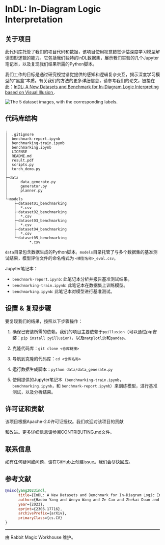 # InDL: In-Diagram Logic Interpretation

## 关于项目

此代码库托管了我们的项目代码和数据，该项目使用视觉错觉评估深度学习模型解读图形逻辑的能力。它包括我们独特的InDL数据集，展示我们实验的几个Jupyter笔记本，以及复现我们结果所需的Python脚本。

我们工作的目标是通过研究视觉错觉提供的感知和逻辑复杂交互，揭示深度学习模型的“黑盒”本质。有关我们的方法的更多详细信息，请参考我们的论文，链接在此：[InDL: A New Datasets and Benchmark for In-Diagram Logic Interpreting based on Visual Illusion
](https://arxiv.org/abs/2305.17716).

![The 5 dataset images, with the corresponding labels.](https://github.com/rabbit-magic-wh/InDL/assets/55401837/8ebdec35-d39b-4abf-a765-c282406e7f7c)
## 代码库结构

```
.
│  .gitignore
│  benchmark-report.ipynb
│  benchmarking-train.ipynb
│  benchmarking.ipynb
│  LICENSE
│  README.md
│  result.pdf
│  scripts.py
│  torch_demo.py
│
├─data
│      data_generate.py
│      generator.py
│      planner.py
│
└─models
    ├─dataset01_benchmarking
    │  *.csv
    ├─dataset02_benchmarking
    │  *.csv
    ├─dataset03_benchmarking
    │  *.csv
    ├─dataset04_benchmarking
    │  *.csv
    └─dataset05_benchmarking
           *.csv
```

`data`目录包含数据生成的Python脚本。`models`目录托管了与多个数据集的基准测试结果，模型评估文件的命名格式为 `<模型名称>_eval.csv`。

Jupyter笔记本：

- `benchmark-report.ipynb`: 此笔记本分析并报告基准测试结果。
- `benchmarking-train.ipynb`: 此笔记本在数据集上训练模型。
- `benchmarking.ipynb`: 此笔记本对模型进行基准测试。

## 设置 & 复现步骤

要复现我们的结果，按照以下步骤操作：

1. 确保已安装所需的依赖。我们的项目主要依赖于`pyillusion`（可以通过pip安装：`pip install pyillusion`），以及`matplotlib`和`pandas`。

2. 克隆代码库：`git clone <仓库链接>`

3. 导航到克隆的代码库：`cd <仓库名称>`

4. 运行数据生成脚本：`python data/data_generate.py`

5. 使用提供的Jupyter笔记本（`benchmarking-train.ipynb`，`benchmarking.ipynb`，和 `benchmark-report.ipynb`）来训练模型，进行基准测试，以及分析结果。

## 许可证和贡献

该项目根据Apache-2.0许可证授权。我们欢迎对该项目的贡献

和改进。更多详细信息请参阅CONTRIBUTING.md文件。

## 联系信息

如有任何疑问或问题，请在GitHub上创建issue。我们会尽快回应。

## 参考文献

```bibtex
@misc{yang2023indl,
      title={InDL: A New Datasets and Benchmark for In-Diagram Logic Interpreting based on Visual Illusion}, 
      author={Haobo Yang and Wenyu Wang and Ze Cao and Zhekai Duan and Xuchen Liu},
      year={2023},
      eprint={2305.17716},
      archivePrefix={arXiv},
      primaryClass={cs.CV}
}
```

---
由 Rabbit Magic Workhouse 维护。
